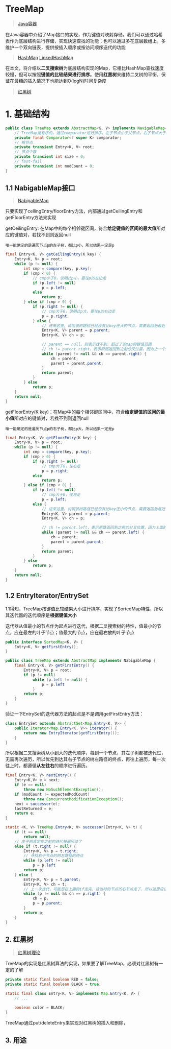 # TreeMap

> [Java容器](https://asea-cch.life/achirves/java容器)

在Java容器中介绍了Map接口的实现，作为键值对映射存储，我们可以通过哈希表作为底层结构进行存储，实现快速查找的功能；也可以通过多在底层数组上，多维护一个双向链表，提供按插入顺序或按访问顺序迭代的功能

> [HashMap](https://asea-cch.life/achirves/hashmap)
> [LinkedHashMap](https://asea-cch.life/achirves/linkedhashmap)

在本文，将介绍以**二叉搜索树**为底层结构实现的Map，它相比HashMap查找速度较慢，但可以按照**键值的比较结果进行排序**。使用**红黑树**来维持二叉树的平衡，保证在最糟的插入情况下也能达到O(logN)时间复杂度

> [红黑树](https://asea-cch.life/achirves/redblacktree)

# **1. 基础结构**

```java
public class TreeMap extends AbstractMap<K, V> implements NavigableMap<K, V>, Cloneable, java.io.Serializable {
    // TreeMap是有序的，通过comparator进行排序，左子节点小于父节点，右子节点大于父节点
    private final Comparator<? super K> comparator;
    // 根节点
    private transient Entry<K, V> root;
    // 节点个数
    private transient int size = 0;
    // fast-fail
    private transient int modCount = 0;
}
```

## **1.1 NabigableMap接口**

> [NabigableMap](https://asea-cch.life/achirves/java容器#NavigableMap)

只要实现了cellingEntry/floorEntry方法，内部通过getCeilingEntry和getFloorEntry方法来实现

getCeilingEntry: 在Map中的每个相邻键区间，符合**给定键值的区间的最大值**所对应的键值对，若找不到则返回null

    唯一能确定的是遍历节点p的左子树，都比p小，所以结果一定是p

```java
final Entry<K, V> getCeilingEntry(K key) {
    Entry<K, V> p = root;
    while (p != null) {
        int cmp = compare(key, p.key);
        if (cmp < 0) {
            // cmp小于0，说明比p小，要往p的左边走
            if (p.left != null)
                p = p.left;
            else
                return p;
        } else if (cmp > 0) {
            if (p.right != null) {
                // cmp大于0，说明比p大，要往p的右边走
                p = p.right;
            } else {
                // 进来这里，说明该树路径已经没有比key还大的节点，需要返回到最近一次变换树路径方向的位置
                Entry<K, V> parent = p.parent;
                Entry<K, V> ch = p;

                // parent == null，则表示找不到，超过了该map的键值范围
                // ch != parent.right，表示原路返回到之前分叉位置，因为上一个if一直在往右走
                while (parent != null && ch == parent.right) {
                    ch = parent;
                    parent = parent.parent;
                }
                return parent;
            }
        } else
            return p;
    }
    return null;
}
```

getFloorEntry(K key)：在Map中的每个相邻键区间中，符合**给定键值的区间的最小值**所对应的键值对，若找不到则返回null

    唯一能确定的是遍历节点p的右子树，都比p大，所以结果一定是p

```java
final Entry<K, V> getFloorEntry(K key) {
    Entry<K, V> p = root;
    while (p != null) {
        int cmp = compare(key, p.key);
        if (cmp > 0) {
            if (p.right != null)
                // cmp大于0，往右走
                p = p.right;
            else
                return p;
        } else if (cmp < 0) {
            if (p.left != null)
                // cmp大于0，往左走
                p = p.left;
            else {
                // 进来这里，说明该树路径已经没有比key还小的节点，需要返回到最近一次变换树路径方向的位置
                Entry<K, V> parent = p.parent;
                Entry<K, V> ch = p;

                // ch != parent.left，表示原路返回到之前的分叉位置，因为上面的if一直在往left走
                while (parent != null && ch == parent.left) {
                    ch = parent;
                    parent = parent.parent;
                }
                return parent;
            }
        } else
            return p;
    }
    return null;
}
```

## **1.2 EntryIterator/EntrySet**

1.1得知，TreeMap按键值比较结果大小进行排序，实现了SortedMap特性，所以其迭代器的迭代顺序是**根据键值大小**

迭代器从值最小的节点作为起点进行迭代，根据二叉搜索树的特性，值最小的节点，应在最左的叶子节点；值最大的节点，应在最右放的叶子节点

```java
public interface SortedMap<K, V> {
    Entry<K, V> getFirstEntry();
}

public class TreeMap extends AbstractMap implements NabigableMap {
    final Entry<K, V> getFirstEntry() {
        Entry<K, V> p = root;
        if (p != null)
            while (p.left != null) {
                p = p.left
            }
        return p;
    }
}
```

验证一下EntrySet的迭代器方法的起点是不是调用getFirstEntry方法：

```java
class EntrySet extends AbstractSet<Map.Entry<K, V>> {
    public Iterator<Map.Entry<K, V>> iterator() {
        return new EntryIterator(getFirstEntry());
    }
}
```

所以根据二叉搜索树从小到大的迭代顺序，每到一个节点，其左子树都被迭代过，无需再次遍历，所以优先到达其右子节点的树左路径的终点，再往上遍历，每一次往上时，都遵循**从左往右**的顺序进行遍历。

```java
final Entry<K, V> nextEntry() {
    Entry<K,V> e = next;
    if (e == null)
        throw new NoSuchElementException();
    if (modCount != expectedModCount)
        throw new ConcurrentModificationException();
    next = successor(e);
    lastReturned = e;
    return e;
}

static <K, V> TreeMap.Entry<K, V> successor(Entry<K, V> t) {
    if (t == null)
        return null;
    // 左子树肯定在之前的迭代被遍历过了
    else if (t.right != null) {
        Entry<K, V> p = t.right;
        // 寻找右子节点的树左路径的终点
        while (p.left != null)
            p = p.left
        return p;
    } else {
        Entry<K, V> p = t.parent;
        Entry<K, V> ch = t;
        // 上一次迭代，可能是在上面的if走完，往当时的节点的右节点走了，所以这里应该返回到当时的节点的上一个节点，否则当时的节点将被遍历两次
        while (p != null && ch == p.right) {
            ch = p;
            p = p.parent;
        }
        return p;
    }
}
```

## **2. 红黑树**

> [红黑树理论](https://asea-cch.life/achrives/redblacktree)

TreeMap的实现是红黑树算法的实现，如果要了解TreeMap，必须对红黑树有一定的了解

```java
private static final boolean RED = false;
private static final boolean BLACK = true;

static final class Entry<K, V> implements Map.Entry<K, V> {
    // ...

    boolean color = BLACK;
}
```

TreeMap通过put/deleteEntry来实现对红黑树的插入和删除，

## **3. 用途**